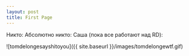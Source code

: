 ```yaml
---
layout: post
title: First Page
---
```


Никто:
Абсолютно никто:
Саша (пока все работают над RD):

![tomdelongesayshitoyou]({{ site.baseurl }}/images/tomdelongewtf.gif)
